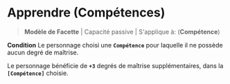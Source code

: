 # Apprendre (Compétences)
> **Modèle de Facette** |
> Capacité passive |
S'applique à: (**Compétence**)

**Condition**
Le personnage choisi une **`Compétence`** pour laquelle il ne possède aucun degré de maîtrise. 

Le personnage bénéficie de **`+3`** degrés de maîtrise supplémentaires, dans la **`[Compétence]`** choisie.
